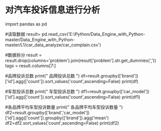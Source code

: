 # 对汽车投诉信息进行分析
import pandas as pd

#读取数据
result= pd.read_csv('E:\Python/Data_Engine_with_Python-master/Data_Engine_with_Python-master/L1/car_data_analyze/car_complain.csv')

#数据拆分
result = result.drop(columns='problem').join(result['problem'].str.get_dummies(','))
tags = result.columns[7:]

#品牌投诉总数
print("     品牌投诉总数     ")
df=result.groupby(['brand'])['id'].agg(['count']).sort_values('count',ascending=False)
print(df)

#车型投诉总数
print("     车型投诉总数     ")
df1=result.groupby(['car_model'])['id'].agg(['count']).sort_values('count',ascending=False)
print(df1)

#各品牌平均车型投诉数量
print("     各品牌平均车型投诉数量     ")
df2=result.groupby(['brand','car_model'])['id'].agg(['count']).groupby(['brand']).agg('mean')
df2=df2.sort_values('count',ascending=False)
print(df2)
